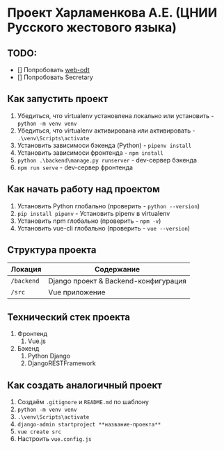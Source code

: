 # Проект Харламенкова А.Е. (ЦНИИ Русского жестового языка)

## TODO:

- [] Попробовать [web-odt](https://pythonhosted.org/django-webodt/quickstart.html)
- [] Попробовать Secretary

## Как запустить проект

1. Убедиться, что virtualenv установлена локально или установить - `python -m venv venv`
2. Убедиться, что virtualenv активирована или активировать - `.\venv\Scripts\activate`
3. Установить зависимоси бэкенда (Python) - `pipenv install`
4. Установить зависимоси фронтенда - `npm install`
5. `python .\backend\manage.py runserver` - dev-сервер бэкенда
6. `npm run serve` - dev-сервер фронтенда

## Как начать работу над проектом

1. Установить Python глобально (проверить - `python --version`)
2. `pip install pipenv` - Установить pipenv в virtualenv
3. Установить npm глобально (проверить - `npm -v`)
4. Установить vue-cli глобально (проверить - `vue --version`)

## Структура проекта

| Локация    | Содержание                           |
| ---------- | ------------------------------------ |
| `/backend` | Django проект & Backend-конфигурация |
| `/src`     | Vue приложение                       |

## Технический стек проекта

1. Фронтенд
   1. Vue.js
2. Бэкенд
   1. Python Django
   2. DjangoRESTFramework

## Как создать аналогичный проект

1. Создаём `.gitignore` и `README.md` по шаблону
2. `python -m venv venv`
3. `.\venv\Scripts\activate`
4. `django-admin startproject **название-проекта**`
5. `vue create src`
6. Настроить `vue.config.js`
